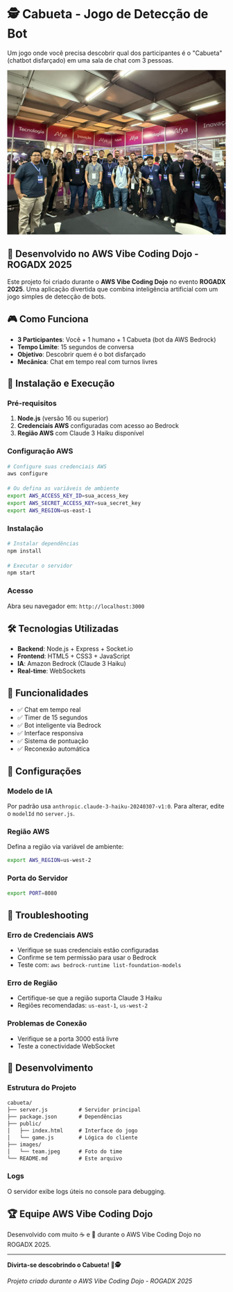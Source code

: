 # 🕵️ Cabueta - Jogo de Detecção de Bot

Um jogo onde você precisa descobrir qual dos participantes é o "Cabueta" (chatbot disfarçado) em uma sala de chat com 3 pessoas.

![Time de Desenvolvimento](images/team.jpeg)

## 🎪 Desenvolvido no AWS Vibe Coding Dojo - ROGADX 2025

Este projeto foi criado durante o **AWS Vibe Coding Dojo** no evento **ROGADX 2025**. Uma aplicação divertida que combina inteligência artificial com um jogo simples de detecção de bots.

## 🎮 Como Funciona

- **3 Participantes**: Você + 1 humano + 1 Cabueta (bot da AWS Bedrock)
- **Tempo Limite**: 15 segundos de conversa
- **Objetivo**: Descobrir quem é o bot disfarçado
- **Mecânica**: Chat em tempo real com turnos livres

## 🚀 Instalação e Execução

### Pré-requisitos

1. **Node.js** (versão 16 ou superior)
2. **Credenciais AWS** configuradas com acesso ao Bedrock
3. **Região AWS** com Claude 3 Haiku disponível

### Configuração AWS

```bash
# Configure suas credenciais AWS
aws configure

# Ou defina as variáveis de ambiente
export AWS_ACCESS_KEY_ID=sua_access_key
export AWS_SECRET_ACCESS_KEY=sua_secret_key
export AWS_REGION=us-east-1
```

### Instalação

```bash
# Instalar dependências
npm install

# Executar o servidor
npm start
```

### Acesso

Abra seu navegador em: `http://localhost:3000`

## 🛠️ Tecnologias Utilizadas

- **Backend**: Node.js + Express + Socket.io
- **Frontend**: HTML5 + CSS3 + JavaScript
- **IA**: Amazon Bedrock (Claude 3 Haiku)
- **Real-time**: WebSockets

## 🎯 Funcionalidades

- ✅ Chat em tempo real
- ✅ Timer de 15 segundos
- ✅ Bot inteligente via Bedrock
- ✅ Interface responsiva
- ✅ Sistema de pontuação
- ✅ Reconexão automática

## 🔧 Configurações

### Modelo de IA
Por padrão usa `anthropic.claude-3-haiku-20240307-v1:0`. Para alterar, edite o `modelId` no `server.js`.

### Região AWS
Defina a região via variável de ambiente:
```bash
export AWS_REGION=us-west-2
```

### Porta do Servidor
```bash
export PORT=8080
```

## 🐛 Troubleshooting

### Erro de Credenciais AWS
- Verifique se suas credenciais estão configuradas
- Confirme se tem permissão para usar o Bedrock
- Teste com: `aws bedrock-runtime list-foundation-models`

### Erro de Região
- Certifique-se que a região suporta Claude 3 Haiku
- Regiões recomendadas: `us-east-1`, `us-west-2`

### Problemas de Conexão
- Verifique se a porta 3000 está livre
- Teste a conectividade WebSocket

## 📝 Desenvolvimento

### Estrutura do Projeto
```
cabueta/
├── server.js          # Servidor principal
├── package.json       # Dependências
├── public/
│   ├── index.html     # Interface do jogo
│   └── game.js        # Lógica do cliente
├── images/
│   └── team.jpeg      # Foto do time
└── README.md          # Este arquivo
```

### Logs
O servidor exibe logs úteis no console para debugging.

## 🏆 Equipe AWS Vibe Coding Dojo

Desenvolvido com muito ☕ e 🧠 durante o AWS Vibe Coding Dojo no ROGADX 2025.

---

**Divirta-se descobrindo o Cabueta! 🤖🕵️**

*Projeto criado durante o AWS Vibe Coding Dojo - ROGADX 2025*
